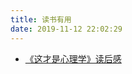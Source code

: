 ```yaml
---
title: 读书有用
date: 2019-11-12 22:02:29
---
```




<!-- more -->

* [《这才是心理学》读后感](/2019/12/04/读后感-这就是心理学/)
